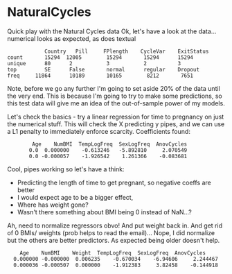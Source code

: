 # NaturalCycles
Quick play with the Natural Cycles data Ok, let's have a look at the data... 
numerical looks as expected, as does textual

                Country   Pill     FPlength    CycleVar    ExitStatus
    count       15294  12005        15294       15294      15294
    unique      80      2           3           2          3
    top         SE      False       normal      regular    Dropout
    freq     11864      10189       10165        8212       7651

Note, before we go any further I'm going to set aside 20% of the data until the very end.
This is because I'm going to try to make some predictions, so this test data will give me 
an idea of the out-of-sample power of my models.

Let's check the basics - try a linear regression for time to pregnancy on just 
the numerical stuff. This will check the X predicting y pipes, and we can use a L1 
penalty to immediately enforce scarcity. Coefficients found:

            Age    NumBMI  TempLogFreq  SexLogFreq  AnovCycles 
           0.0  0.000000    -0.613246   -5.892810     2.070549
           0.0 -0.000057    -1.926542    1.261366    -0.083681

Cool, pipes working so let's have a think: 
* Predicting the length of time to get pregnant, so negative coeffs are better
* I would expect age to be a bigger effect,
* Where has weight gone?
* Wasn't there something about BMI being 0 instead of NaN...?

Ah, need to normalize regressors obvo! And put weight back in. And get rid of 0 BMIs/ weights
(prob helps to read the email)... Nope, I did normalize but the others are better predictors.
As expected being older doesn't help.

        Age    NumBMI    Weight  TempLogFreq  SexLogFreq  AnovCycles 
      0.000000 -0.000000  0.006235    -0.670034    -6.94606     2.244467
      0.000036 -0.000507  0.000000    -1.912383     3.82458    -0.144918


    